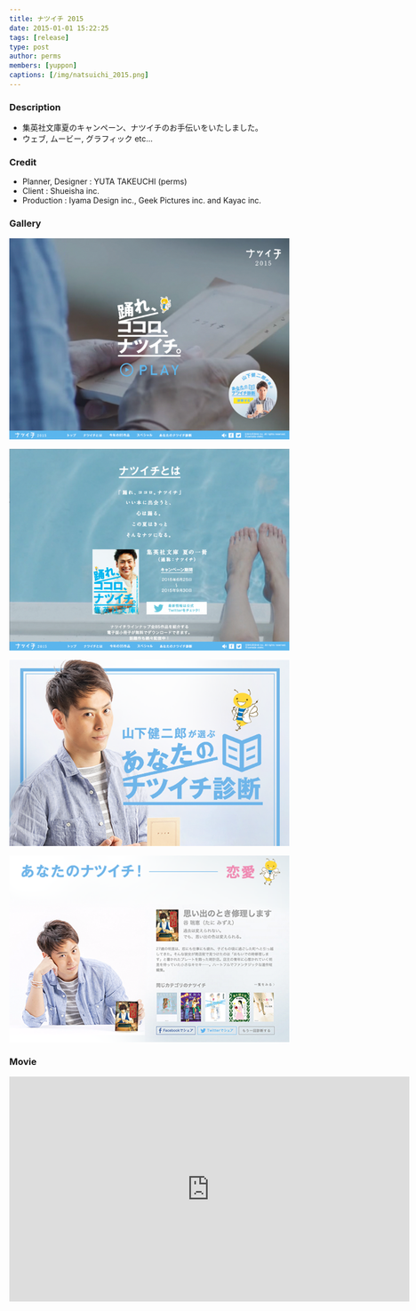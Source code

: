 ```yaml
---
title: ナツイチ 2015
date: 2015-01-01 15:22:25
tags: [release]
type: post
author: perms
members: [yuppon]
captions: [/img/natsuichi_2015.png]
---
```


### Description

* 集英社文庫夏のキャンペーン、ナツイチのお手伝いをいたしました。
* ウェブ, ムービー, グラフィック etc...

<!-- ### Award
- WIRED CREATIVE HACK AWARD BEST PRESENTATION (2014) -->

### Credit

* Planner, Designer : YUTA TAKEUCHI (perms)
* Client : Shueisha inc.
* Production : Iyama Design inc., Geek Pictures inc. and Kayac inc.

### Gallery

![](/img/natsuichi_2015_4.png)

![](/img/natsuichi_2015_5.png)

![](/img/natsuichi_2015_2.png)

![](/img/natsuichi_2015_3.png)

### Movie

<iframe src="https://player.vimeo.com/video/251299039" width="720" height="405" frameborder="0" webkitallowfullscreen mozallowfullscreen allowfullscreen></iframe>
